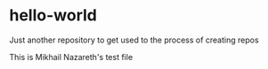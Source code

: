 # hello-world
Just another repository to get used to the process of creating repos



This is Mikhail Nazareth's test file
